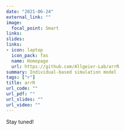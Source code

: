 ```yaml
---
date: "2021-06-24"
external_link: ""
image:
  focal_point: Smart
links: 
slides: 
links:
- icon: laptop
  icon_pack: fas
  name: Homepage
  url: https://github.com/Allgeier-Lab/arrR
summary: Individual-based simulation model
tags: ["r"]
title: arrR
url_code: ""
url_pdf: ""
url_slides: ""
url_video: ""
---
```


Stay tuned!
